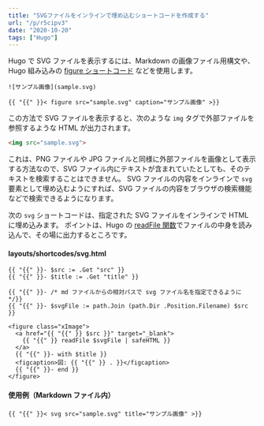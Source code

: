 ```yaml
---
title: "SVGファイルをインラインで埋め込むショートコードを作成する"
url: "/p/r5cipv3"
date: "2020-10-20"
tags: ["Hugo"]
---
```


Hugo で SVG ファイルを表示するには、Markdown の画像ファイル用構文や、Hugo 組み込みの [figure ショートコード](https://gohugo.io/content-management/shortcodes/#figure) などを使用します。

```
![サンプル画像](sample.svg)

{{ "{{" }}< figure src="sample.svg" caption="サンプル画像" >}}
```

この方法で SVG ファイルを表示すると、次のような `img` タグで外部ファイルを参照するような HTML が出力されます。

```html
<img src="sample.svg">
```

これは、PNG ファイルや JPG ファイルと同様に外部ファイルを画像として表示する方法なので、SVG ファイル内にテキストが含まれていたとしても、そのテキストを検索することはできません。
SVG ファイルの内容をインラインで `svg` 要素として埋め込むようにすれば、SVG ファイルの内容をブラウザの検索機能などで検索できるようになります。

次の `svg` ショートコードは、指定された SVG ファイルをインラインで HTML に埋め込みます。
ポイントは、Hugo の [readFile 関数](https://gohugo.io/functions/readfile/)でファイルの中身を読み込んで、その場に出力するところです。

#### layouts/shortcodes/svg.html

```
{{ "{{" }}- $src := .Get "src" }}
{{ "{{" }}- $title := .Get "title" }}

{{ "{{" }}- /* md ファイルからの相対パスで svg ファイル名を指定できるように */}}
{{ "{{" }}- $svgFile := path.Join (path.Dir .Position.Filename) $src }}

<figure class="xImage">
  <a href="{{ "{{" }} $src }}" target="_blank">
    {{ "{{" }} readFile $svgFile | safeHTML }}
  </a>
  {{ "{{" }}- with $title }}
  <figcaption>図: {{ "{{" }} . }}</figcaption>
  {{ "{{" }}- end }}
</figure>
```

#### 使用例（Markdown ファイル内）

```
{{ "{{" }}< svg src="sample.svg" title="サンプル画像" >}}
```

